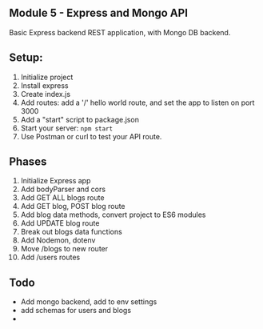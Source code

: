 ## Module 5 - Express and Mongo API

Basic Express backend REST application, with Mongo DB backend.

## Setup:

1. Initialize project
2. Install express
3. Create index.js
4. Add routes: add a '/' hello world route, and set the app to listen on port 3000
5. Add a "start" script to package.json
6. Start your server: `npm start`
7. Use Postman or curl to test your API route.

## Phases

1. Initialize Express app
2. Add bodyParser and cors
3. Add GET ALL blogs route
4. Add GET blog, POST blog route
5. Add blog data methods, convert project to ES6 modules
6. Add UPDATE blog route
7. Break out blogs data functions
8. Add Nodemon, dotenv
9. Move /blogs to new router
10. Add /users routes

## Todo

- Add mongo backend, add to env settings
- add schemas for users and blogs
-

